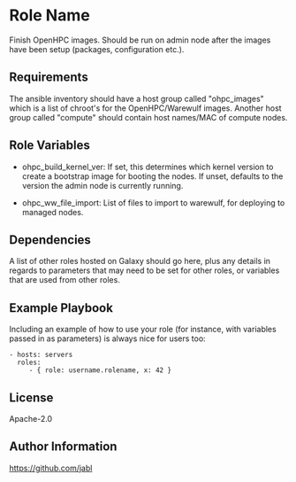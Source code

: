 Role Name
=========

Finish OpenHPC images.  Should be run on admin node after the images
have been setup (packages, configuration etc.).

Requirements
------------

The ansible inventory should have a host group called "ohpc_images"
which is a list of chroot's for the OpenHPC/Warewulf images. Another
host group called "compute" should contain host names/MAC of compute
nodes.

Role Variables
--------------

- ohpc_build_kernel_ver: If set, this determines which kernel version
  to create a bootstrap image for booting the nodes. If unset,
  defaults to the version the admin node is currently running.

- ohpc_ww_file_import: List of files to import to warewulf, for
  deploying to managed nodes.


Dependencies
------------

A list of other roles hosted on Galaxy should go here, plus any details in regards to parameters that may need to be set for other roles, or variables that are used from other roles.

Example Playbook
----------------

Including an example of how to use your role (for instance, with variables passed in as parameters) is always nice for users too:

    - hosts: servers
      roles:
         - { role: username.rolename, x: 42 }

License
-------

Apache-2.0

Author Information
------------------

https://github.com/jabl
